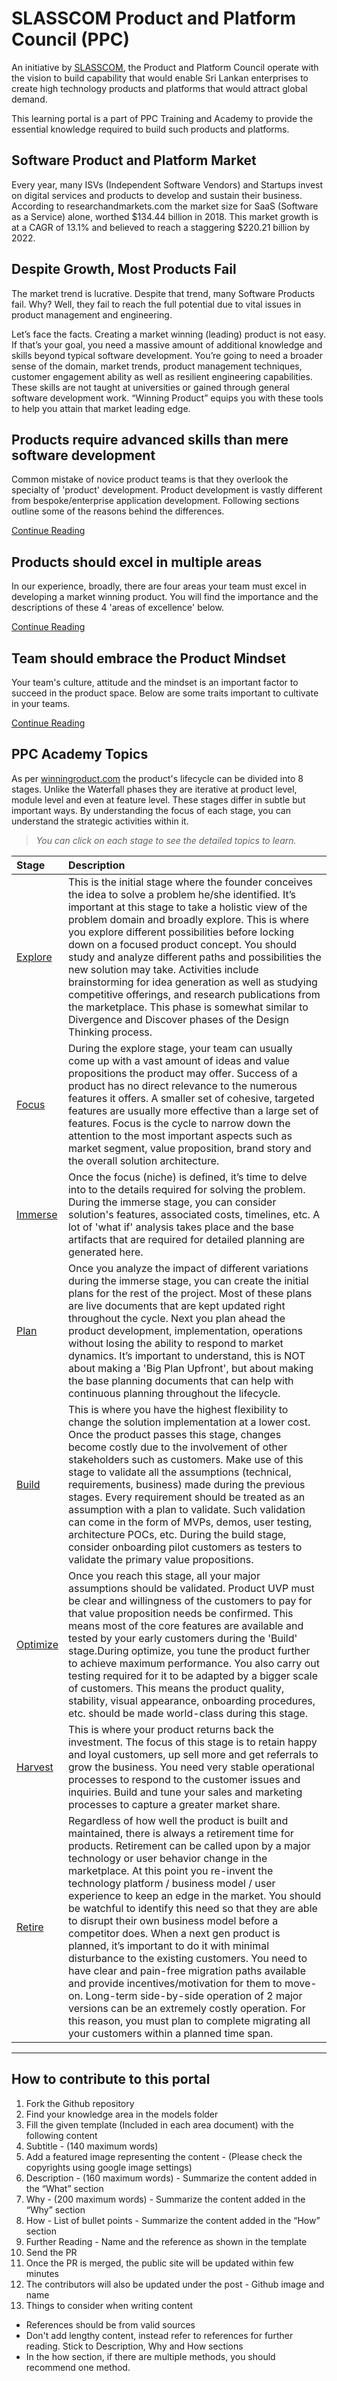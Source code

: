# SLASSCOM Product and Platform Council (PPC)

An initiative by [SLASSCOM](http://slasscom.lk), the Product and Platform Council operate with the vision to build capability that would enable Sri Lankan enterprises to create high technology products and platforms that would attract global demand.

This learning portal is a part of PPC Training and Academy to provide the essential knowledge required to build such products and platforms.

## Software Product and Platform Market

Every year, many ISVs (Independent Software Vendors) and Startups invest on digital services and products to develop and sustain their business. According to researchandmarkets.com the market size for SaaS (Software as a Service) alone, worthed $134.44 billion in 2018. This market growth is at a CAGR of 13.1% and believed to reach a staggering $220.21 billion by 2022.

## Despite Growth, Most Products Fail

The market trend is lucrative. Despite that trend, many Software Products fail. Why? Well, they fail to reach the full potential due to vital issues in product management and engineering.

Let’s face the facts. Creating a market winning (leading) product is not easy. If that’s your goal, you need a massive amount of additional knowledge and skills beyond typical software development. You’re going to need a broader sense of the domain, market trends, product management techniques, customer engagement ability as well as resilient engineering capabilities. These skills are not taught at universities or gained through general software development work. “Winning Product” equips you with these tools to help you attain that market leading edge.

## Products require advanced skills than mere software development

Common mistake of novice product teams is that they overlook the specialty of 'product' development. Product development is vastly different from bespoke/enterprise application development. Following sections outline some of the reasons behind the differences.

[Continue Reading](./content/introduction/02-products-are-different.md)

## Products should excel in multiple areas

In our experience, broadly, there are four areas your team must excel in developing a market winning product. You will find the importance and the descriptions of these 4 'areas of excellence' below.

[Continue Reading](./content/introduction/03-areas-of-excellence.md)

## Team should embrace the Product Mindset

Your team's culture, attitude and the mindset is an important factor to succeed in the product space. Below are some traits important to cultivate in your teams.

[Continue Reading](./content/introduction/06-winning-product-mindset.md)

## PPC Academy Topics

As per [winningroduct.com](https://www.winningproduct.com/) the product's lifecycle can be divided into 8 stages. Unlike the Waterfall phases they are iterative at product level, module level and even at feature level. These stages differ in subtle but important ways. By understanding the focus of each stage, you can understand the strategic activities within it.

> *You can click on each stage to see the detailed topics to learn.*

| Stage        | Description          |
|:-------------|:------------------|
| [Explore](./content/1-explore.md)           | This is the initial stage where the founder conceives the idea to solve a problem he/she identified. It’s important at this stage to take a holistic view of the problem domain and broadly explore. This is where you explore different possibilities before locking down on a focused product concept. You should study and analyze different paths and possibilities the new solution may take. Activities include brainstorming for idea generation as well as studying competitive offerings, and research publications from the marketplace. This phase is somewhat similar to Divergence and Discover phases of the Design Thinking process. |
| [Focus](./content/2-focus.md) | During the explore stage, your team can usually come up with a vast amount of ideas and value propositions the product may offer. Success of a product has no direct relevance to the numerous features it offers. A smaller set of cohesive, targeted features are usually more effective than a large set of features. Focus is the cycle to narrow down the attention to the most important aspects such as market segment, value proposition, brand story and the overall solution architecture.   |
| [Immerse](./content/3-immerse.md)           | Once the focus (niche) is defined, it’s time to delve into to the details required for solving the problem. During the immerse stage, you can consider solution's features, associated costs, timelines, etc. A lot of 'what if' analysis takes place and the base artifacts that are required for detailed planning are generated here. |
| [Plan](./content/4-plan.md)           | Once you analyze the impact of different variations during the immerse stage, you can create the initial plans for the rest of the project. Most of these plans are live documents that are kept updated right throughout the cycle. Next you plan ahead the product development, implementation, operations without losing the ability to respond to market dynamics. It’s important to understand, this is NOT about making a 'Big Plan Upfront', but about making the base planning documents that can help with continuous planning throughout the lifecycle. |
| [Build](./content/5-build.md)           | This is where you have the highest flexibility to change the solution implementation at a lower cost. Once the product passes this stage, changes become costly due to the involvement of other stakeholders such as customers. Make use of this stage to validate all the assumptions (technical, requirements, business) made during the previous stages. Every requirement should be treated as an assumption with a plan to validate. Such validation can come in the form of MVPs, demos, user testing, architecture POCs, etc. During the build stage, consider onboarding pilot customers as testers to validate the primary value propositions. |
| [Optimize](./content/6-optimize.md)           | Once you reach this stage, all your major assumptions should be validated. Product UVP must be clear and willingness of the customers to pay for that value proposition needs be confirmed. This means most of the core features are available and tested by your early customers during the 'Build' stage.During optimize, you tune the product further to achieve maximum performance. You also carry out testing required for it to be adapted by a bigger scale of customers. This means the product quality, stability, visual appearance, onboarding procedures, etc. should be made world-class during this stage. |
| [Harvest](./content/7-harvest.md)           | This is where your product returns back the investment. The focus of this stage is to retain happy and loyal customers, up sell more and get referrals to grow the business. You need very stable operational processes to respond to the customer issues and inquiries. Build and tune your sales and marketing processes to capture a greater market share. |
| [Retire](./content/8-retire.md)           | Regardless of how well the product is built and maintained, there is always a retirement time for products. Retirement can be called upon by a major technology or user behavior change in the marketplace. At this point you re-invent the technology platform / business model / user experience to keep an edge in the market. You should be watchful to identify this need so that they are able to disrupt their own business model before a competitor does. When a next gen product is planned, it’s important to do it with minimal disturbance to the existing customers. You need to have clear and pain-free migration paths available and provide incentives/motivation for them to move-on. Long-term side-by-side operation of 2 major versions can be an extremely costly operation. For this reason, you must plan to complete migrating all your customers within a planned time span. |

* * *

## How to contribute to this portal

1. Fork the Github repository
2. Find your knowledge area in the models folder
3. Fill the given template (Included in each area document) with the following content
4. Subtitle - (140 maximum words)
5. Add a featured image representing the content - (Please check the copyrights using google image settings)
6. Description - (160 maximum words) - Summarize the content added in the “What” section
7. Why - (200 maximum words) - Summarize the content added in the “Why” section
8. How - List of bullet points - Summarize the content added in the “How” section
9. Further Reading - Name and the reference as shown in the template
10. Send the PR
11. Once the PR is merged, the public site will be updated within few minutes
12. The contributors will also be updated under the post - Github image and name
13. Things to consider when writing content

- References should be from valid sources
- Don't add lengthy content, instead refer to references for further reading. Stick to Description, Why and How sections
- In the how section, if there are multiple methods, you should recommend one method.
